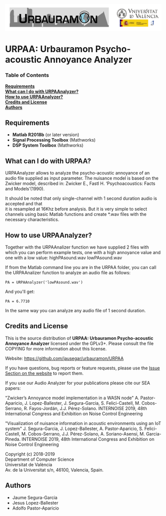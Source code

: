 ![Image](img/logo_urb_long.png)

URPAA: Urbauramon Psycho-acoustic Annoyance Analyzer
=============================================

### Table of Contents

**[Requirements](#requirements)**  
**[What can I do with URPAAnalyzer?](#what-can-i-do-with-urpaanalyzer)**   
**[How to use URPAAnalyzer?](#how-to-use-urpaanalyzer)**   
**[Credits and License](#credits-and-license)**    
**[Authors](#authors)**

Requirements
------------

* **Matlab R2018b** (or later version)
* **Signal Processing Toolbox** (Mathworks)
* **DSP System Toolbox** (Mathworks)


What can I do with URPAA?
----------------------------------

URPAAnalyzer allows to analyze the psycho-acoustic annoyance of an audio file supplied as input parameter. 
The nuisance model is based on the Zwicker model, described in:
Zwicker E., Fastl H. ‘Psychoacoustics: Facts and Models’(1990).

It should be noted that only single-channel with 1 second duration audio is accepted and that  
it is resampled at 16Khz before analysis.
But it is very simple to select channels using basic Matlab functions and create *.wav files 
with the necessary characteristics.


How to use URPAAnalyzer?
----------------------------------

Together with the URPAAnalizer function we have supplied 2 files with which you can perform example tests, one with a high annoyance value and one with a low value:
highPAsound.wav
lowPAsound.wav

If from the Matlab command line you are in the URPAA folder, you can call the URPAAnalizer function to analyze an audio file as follows:

	PA = URPAAnalyzer('lowPAsound.wav')

And you'll get:

	PA = 6.7710

In the same way you can analyze any audio file of 1 second duration.


Credits and License
----------------------------------

This is the source distribution of **URPAA: Urbauramon Psycho-acoustic Annoyance Analyzer** licensed
under the GPLv3+. Please consult the file COPYING for more information about
this license.

Website: https://github.com/jausegar/urbauramon/URPAA

If you have questions, bug reports or feature requests, please use the [Issue
Section on the website](https://github.com/jausegar/urbauramon/URPAA/issues) to report them. 

If you use our Audio Analyzer for your publications please cite our SEA papers:

"Zwicker’s Annoyance model implementation in a WASN node"
A. Pastor-Aparicio, J. Lopez-Ballester, J. Segura-Garcia, S. Felici-Castell, M. Cobos-Serrano, R. Fayos-Jordán, J.J. Pérez-Solano.
INTERNOISE 2019, 48th International Congress and Exhibition on Noise Control Engineering

"Visualization of nuisance information in acoustic environments using an IoT system"
J. Segura-Garcia, J. Lopez-Ballester, A. Pastor-Aparicio, S. Felici-Castell, M. Cobos-Serrano, J.J. Pérez-Solano, A. Soriano-Asensi, M. Garcia-Pineda.
INTERNOISE 2019, 48th International Congress and Exhibition on Noise Control Engineering


Copyright (c) 2018-2019   
Department of Computer Science    
Universitat de València  
Av. de la Universitat s/n, 46100, Valencia, Spain.  

Authors
------------
 
* Jaume Segura-Garcia
* Jesus Lopez-Ballester
* Adolfo Pastor-Aparicio